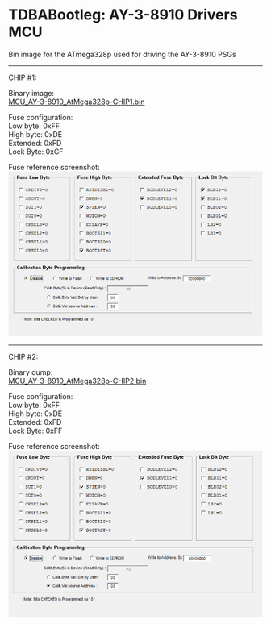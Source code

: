 # TDBABootleg: AY-3-8910 Drivers MCU  
Bin image for the ATmega328p used for driving the AY-3-8910 PSGs  
  
*****************************************
CHIP #1:  
  
Binary image:  
[MCU_AY-3-8910_AtMega328p-CHIP1.bin](https://github.com/ninomegadriver/TDBABootleg/raw/main/MCU_AY-3-8910_Drivers/MCU_AY-3-8910_AtMega328p-CHIP1.bin)  
  
Fuse configuration:  
Low byte: 0xFF  
High byte: 0xDE  
Extended: 0xFD  
Lock Byte: 0xCF  
  
Fuse reference screenshot:  
![Atmega328p %1](https://github.com/ninomegadriver/TDBABootleg/blob/main/MCU_AY-3-8910_Drivers/MCU_AY-3-8910_AtMega328p-CHIP1-Fuses.png?raw=true)  
  
****************************************  
CHIP #2:  
  
Binary dump:  
[MCU_AY-3-8910_AtMega328p-CHIP2.bin](https://github.com/ninomegadriver/TDBABootleg/raw/main/MCU_AY-3-8910_Drivers/MCU_AY-3-8910_AtMega328p-CHIP2.bin)  
  
Fuse configuration:  
Low byte: 0xFF  
High byte: 0xDE  
Extended: 0xFD  
Lock Byte: 0xFF  
  
Fuse reference screenshot:  
![Atmega328p %1](https://github.com/ninomegadriver/TDBABootleg/blob/main/MCU_AY-3-8910_Drivers/MCU_AY-3-8910_AtMega328p-CHIP2-Fuses.png?raw=true)

